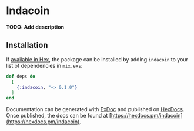 # Indacoin

**TODO: Add description**

## Installation

If [available in Hex](https://hex.pm/docs/publish), the package can be installed
by adding `indacoin` to your list of dependencies in `mix.exs`:

```elixir
def deps do
  [
    {:indacoin, "~> 0.1.0"}
  ]
end
```

Documentation can be generated with [ExDoc](https://github.com/elixir-lang/ex_doc)
and published on [HexDocs](https://hexdocs.pm). Once published, the docs can
be found at [https://hexdocs.pm/indacoin](https://hexdocs.pm/indacoin).

